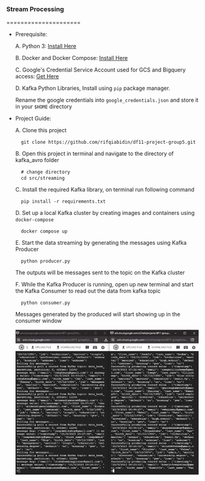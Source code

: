 ### Stream Processing
=====================
- Prerequisite:

    A. Python 3: [Install Here](https://www.python.org/downloads/)
    
    B. Docker and Docker Compose: [Install Here](https://docs.docker.com/engine/install/ubuntu/)
    
    C. Google's Credential Service Account used for GCS and Bigquery access: [Get Here](https://developers.google.com/workspace/guides/create-credentials)
    
    D. Kafka Python Libraries, Install using `pip` package manager.
    
    Rename the google credentials into `google_credentials.json` and store it in your `$HOME` directory

- Project Guide:

    A. Clone this project
            
        git clone https://github.com/rifqiabidin/df11-project-group5.git
        
    B. Open this project in terminal and navigate to the directory of kafka_avro folder	
        
        # change directory
        cd src/streaming
        
    C. Install the required Kafka library, on terminal run following command

        pip install -r requirements.txt

    D. Set up a local Kafka cluster by creating images and containers using `docker-compose`

        docker compose up
	
	E. Start the data streaming by generating the messages using Kafka Producer

		python producer.py

    The outputs will be messages sent to the topic on the Kafka cluster

	F. While the Kafka Producer is running, open up new terminal and start the Kafka Consumer to read out the data from kafka topic

		python consumer.py
		
    Messages generated by the produced will start showing up in the consumer window
    
   ![kafka producer consumer](../../Kafka.jpg)